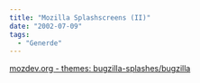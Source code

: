 ```yaml
---
title: "Mozilla Splashscreens (II)"
date: "2002-07-09"
tags:
  - "Generde"
---
```


[mozdev.org - themes: bugzilla-splashes/bugzilla](http://themes.mozdev.org/bugzilla-splashes/bugzilla.html)
